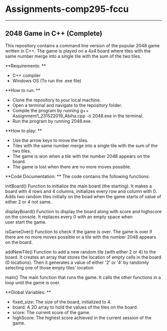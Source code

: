 # Assignments-comp295-fccu
---------------------------
2048 Game in C++ (Complete)
---------------------------
This repository contains a command line version of the popular 2048 game written in C++. The game is played on a 4x4 board where tiles with the same number merge into a single tile with the sum of the two tiles.

**Requirements:
**
- C++ compiler
- Windows OS (To run the .exe file)

**How to run:
**
- Clone the repository to your local machine.
- Open a terminal and navigate to the repository folder.
- Compile the program by running g++ Assignment1_231522019_Abiha.cpp -o 2048.exe in the terminal.
- Run the program by running 2048.exe.

**How to play: 
**
- Use the arrow keys to move the tiles.
- Tiles with the same number merge into a single tile with the sum of the two tiles.
- The game is won when a tile with the number 2048 appears on the board.
- The game is lost when there are no more moves possible.

**Code Documentation:
**
The code contains the following functions:

initBoard()
Function to initialize the main board (the starting).
It makes a board with 4 rows and 4 columns, initializes every row and column with 0. Adds two random tiles initially on the boad when the game starts of value of either 2 or 4 not same.

displayBoard()
Function to display the board along with score and highscore on the console. It replaces every 0 with an empty space when user start the game.

isGameOver()
Function to check if the game is over. The game is over if there are no more moves possible or a tile with the number 2048 appears on the board.

addNewTile()
Function to add a new random tile (with either 2 or 4) to the board. It creates an array that stores the location of empty cells in the board (0 locations).
Then it generates a value of either '2' or '4' by randomly selecting one of those empty tiles' location

main()
The main function that runs the game. It calls the other functions in a loop until the game is over.

**Global Variables:
**
- fixed_size: The size of the board, initialized to 4.
- board: A 2D array to hold the values of the tiles on the board.
- score: The current score of the game.
- highScore: The highest score achieved in the current session of the game.
